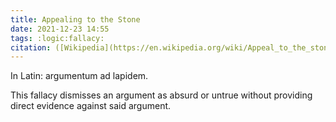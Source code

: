 ```yaml
---
title: Appealing to the Stone
date: 2021-12-23 14:55
tags: :logic:fallacy:
citation: ([Wikipedia](https://en.wikipedia.org/wiki/Appeal_to_the_stonehttps://en.wikipedia.org/wiki/Appeal_to_the_stone))
---
```


In Latin: argumentum ad lapidem. 

This fallacy dismisses an argument as absurd or untrue without providing direct evidence against said argument.

